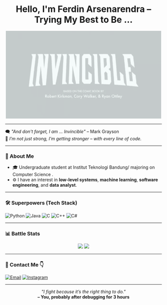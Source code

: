 <h1 align="center">Hello, I'm Ferdin Arsenarendra – Trying My Best to Be ...</h1>
<p align="center">
  <img src="https://github.com/Ferdin-Arsenic/Ferdin-Arsenic/blob/main/invincible-title-card.gif?raw=true" width="500"/>
</p>

---

🗨️ *"And don't forget, I am ... Invincible"* – Mark Grayson  
💪 *I’m not just strong, I’m getting stronger – with every line of code.*

---

### 🧬 About Me

- 🎓 Undergraduate student at Institut Teknologi Bandung/ majoring on Computer Science .
- ⚙️ I have an interest in **low-level systems**, **machine learning**, **software engineering**, and **data analyst**.

---

### 🛠️ Superpowers (Tech Stack)

![Python](https://img.shields.io/badge/-Python-3776AB?style=flat-square&logo=python&logoColor=white)
![Java](https://img.shields.io/badge/-Java-007396?style=flat-square&logo=java&logoColor=white)
![C](https://img.shields.io/badge/-C-00599C?style=flat-square&logo=c&logoColor=white)
![C++](https://img.shields.io/badge/-C++-00599C?style=flat-square&logo=c%2B%2B&logoColor=white)
![C#](https://img.shields.io/badge/-C%23-239120?style=flat-square&logo=c-sharp&logoColor=white)

---

### 📊 Battle Stats

<p align="center">
  <img src="https://github-readme-stats.vercel.app/api?username=Ferdin-Arsenic&show_icons=true&theme=tokyonight" />
  <img src="https://github-readme-stats.vercel.app/api/top-langs/?username=Ferdin-Arsenic&layout=compact&theme=tokyonight" />
</p>

---

### 📡 Contact Me 👇

[![Email](https://img.shields.io/badge/-Email-D14836?style=flat-square&logo=gmail&logoColor=white)](mailto:arxenarendra@gmail.com)
[![Instagram](https://img.shields.io/badge/-Instagram-E4405F?style=flat-square&logo=instagram&logoColor=white)](https://instagram.com/fredrinn_sen)

---

<p align="center">
  <i>"I fight because it’s the right thing to do."</i><br>
  <b>– You, probably after debugging for 3 hours</b>
</p>
